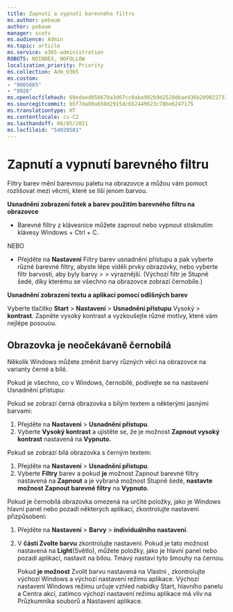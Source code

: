 ```yaml
---
title: Zapnutí a vypnutí barevného filtru
ms.author: pebaum
author: pebaum
manager: scotv
ms.audience: Admin
ms.topic: article
ms.service: o365-administration
ROBOTS: NOINDEX, NOFOLLOW
localization_priority: Priority
ms.collection: Adm_O365
ms.custom:
- "9005665"
- "9926"
ms.openlocfilehash: 69edaed056670a3d67cc0aba982b9d2528dbae936b209022733205efcf421062
ms.sourcegitcommit: b5f7da89a650d2915dc652449623c78be6247175
ms.translationtype: HT
ms.contentlocale: cs-CZ
ms.lasthandoff: 08/05/2021
ms.locfileid: "54020581"
---
```

# <a name="turn-on-and-off-color-filter"></a>Zapnutí a vypnutí barevného filtru

Filtry barev mění barevnou paletu na obrazovce a můžou vám pomoct rozlišovat mezi věcmi, které se liší jenom barvou.

**Usnadnění zobrazení fotek a barev použitím barevného filtru na obrazovce**

- Barevné filtry z klávesnice můžete zapnout nebo vypnout stisknutím klávesy Windows + Ctrl + C. 

NEBO

- Přejděte na **Nastavení** Filtry barev usnadnění přístupu a pak vyberte různé barevné filtry, abyste lépe viděli prvky obrazovky, nebo vyberte filtr barvosti, aby byly barvy  >    >  výraznější.  (Výchozí filtr je Stupně šedé, díky kterému se všechno na obrazovce zobrazí černobíle.)

**Usnadnění zobrazení textu a aplikací pomocí odlišných barev**  

Vyberte tlačítko **Start** > **Nastavení**  >  **Usnadnění přístupu** Vysoký  >  **kontrast**. Zapněte vysoký kontrast a vyzkoušejte různé motivy, které vám nejlépe posouou.

## <a name="my-screen-is-unexpectedly-black-and-white"></a>Obrazovka je neočekávaně černobílá

Několik Windows můžete změnit barvy různých věcí na obrazovce na varianty černé a bílé.

Pokud je všechno, co v Windows, černobílé, podívejte se na nastavení Usnadnění přístupu:

Pokud se zobrazí černá obrazovka s bílým textem a některými jasnými barvami:  

1. Přejděte na **Nastavení**  >  **Usnadnění přístupu**.  
1. Vyberte **Vysoký kontrast** a ujistěte se, že je možnost **Zapnout vysoký kontrast** nastavená na **Vypnuto.**

Pokud se zobrazí bílá obrazovka s černým textem:  

1. Přejděte na **Nastavení**  >  **Usnadnění přístupu**.  
1. Vyberte **Filtry** barev a pokud **je** možnost  Zapnout barevné filtry nastavená na **Zapnout** a je vybraná možnost Stupně šedé, **nastavte možnost Zapnout barevné filtry** na **Vypnuto**.

Pokud je černobílá obrazovka omezená na určité položky, jako je Windows hlavní panel nebo pozadí některých aplikací, zkontrolujte nastavení přizpůsobení:

1. Přejděte na **Nastavení**  >  **Barvy**  >  **individuálního nastavení**.

1. V **části Zvolte barvu** zkontrolujte nastavení. Pokud je tato možnost nastavená na **Light**(Světlo), můžete položky, jako je hlavní panel nebo pozadí aplikací, nastavit na bílou. Tmavý nastaví tyto šmouhy na černou.  

    Pokud **je možnost** Zvolit barvu nastavená na Vlastní , zkontrolujte výchozí Windows a výchozí nastavení režimu aplikace.  Výchozí nastavení Windows režimu určuje vzhled nabídky Start, hlavního panelu a Centra akcí, zatímco výchozí nastavení režimu aplikace má vliv na Průzkumníka souborů a Nastavení aplikace.

